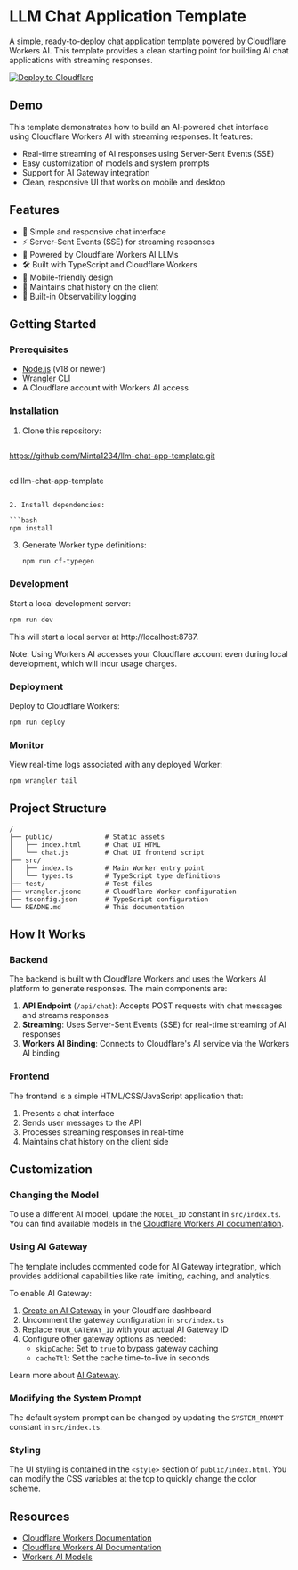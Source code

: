 # LLM Chat Application Template

A simple, ready-to-deploy chat application template powered by Cloudflare Workers AI. This template provides a clean starting point for building AI chat applications with streaming responses.

[![Deploy to Cloudflare](https://deploy.workers.cloudflare.com/button)](https://deploy.workers.cloudflare.com/?url=https://github.com/cloudflare/templates/tree/main/llm-chat-app-template)

<!-- dash-content-start -->

## Demo

This template demonstrates how to build an AI-powered chat interface using Cloudflare Workers AI with streaming responses. It features:

- Real-time streaming of AI responses using Server-Sent Events (SSE)
- Easy customization of models and system prompts
- Support for AI Gateway integration
- Clean, responsive UI that works on mobile and desktop

## Features

- 💬 Simple and responsive chat interface
- ⚡ Server-Sent Events (SSE) for streaming responses
- 🧠 Powered by Cloudflare Workers AI LLMs
- 🛠️ Built with TypeScript and Cloudflare Workers
- 📱 Mobile-friendly design
- 🔄 Maintains chat history on the client
- 🔎 Built-in Observability logging
<!-- dash-content-end -->

## Getting Started

### Prerequisites

- [Node.js](https://nodejs.org/) (v18 or newer)
- [Wrangler CLI](https://developers.cloudflare.com/workers/wrangler/install-and-update/)
- A Cloudflare account with Workers AI access

### Installation

1. Clone this repository:

   ```bash
https://github.com/Minta1234/llm-chat-app-template.git
   ```
   ```
   cd llm-chat-app-template
   ```

2. Install dependencies:

   ```bash
   npm install
   ```

3. Generate Worker type definitions:
   ```bash
   npm run cf-typegen
   ```

### Development

Start a local development server:

```bash
npm run dev
```

This will start a local server at http://localhost:8787.

Note: Using Workers AI accesses your Cloudflare account even during local development, which will incur usage charges.

### Deployment

Deploy to Cloudflare Workers:

```bash
npm run deploy
```

### Monitor

View real-time logs associated with any deployed Worker:

```bash
npm wrangler tail
```

## Project Structure

```
/
├── public/             # Static assets
│   ├── index.html      # Chat UI HTML
│   └── chat.js         # Chat UI frontend script
├── src/
│   ├── index.ts        # Main Worker entry point
│   └── types.ts        # TypeScript type definitions
├── test/               # Test files
├── wrangler.jsonc      # Cloudflare Worker configuration
├── tsconfig.json       # TypeScript configuration
└── README.md           # This documentation
```

## How It Works

### Backend

The backend is built with Cloudflare Workers and uses the Workers AI platform to generate responses. The main components are:

1. **API Endpoint** (`/api/chat`): Accepts POST requests with chat messages and streams responses
2. **Streaming**: Uses Server-Sent Events (SSE) for real-time streaming of AI responses
3. **Workers AI Binding**: Connects to Cloudflare's AI service via the Workers AI binding

### Frontend

The frontend is a simple HTML/CSS/JavaScript application that:

1. Presents a chat interface
2. Sends user messages to the API
3. Processes streaming responses in real-time
4. Maintains chat history on the client side

## Customization

### Changing the Model

To use a different AI model, update the `MODEL_ID` constant in `src/index.ts`. You can find available models in the [Cloudflare Workers AI documentation](https://developers.cloudflare.com/workers-ai/models/).

### Using AI Gateway

The template includes commented code for AI Gateway integration, which provides additional capabilities like rate limiting, caching, and analytics.

To enable AI Gateway:

1. [Create an AI Gateway](https://dash.cloudflare.com/?to=/:account/ai/ai-gateway) in your Cloudflare dashboard
2. Uncomment the gateway configuration in `src/index.ts`
3. Replace `YOUR_GATEWAY_ID` with your actual AI Gateway ID
4. Configure other gateway options as needed:
   - `skipCache`: Set to `true` to bypass gateway caching
   - `cacheTtl`: Set the cache time-to-live in seconds

Learn more about [AI Gateway](https://developers.cloudflare.com/ai-gateway/).

### Modifying the System Prompt

The default system prompt can be changed by updating the `SYSTEM_PROMPT` constant in `src/index.ts`.

### Styling

The UI styling is contained in the `<style>` section of `public/index.html`. You can modify the CSS variables at the top to quickly change the color scheme.

## Resources

- [Cloudflare Workers Documentation](https://developers.cloudflare.com/workers/)
- [Cloudflare Workers AI Documentation](https://developers.cloudflare.com/workers-ai/)
- [Workers AI Models](https://developers.cloudflare.com/workers-ai/models/)
